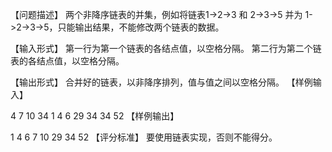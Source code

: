 【问题描述】
 两个非降序链表的并集，例如将链表1->2->3 和 2->3->5 并为 1->2->3->5，只能输出结果，不能修改两个链表的数据。

【输入形式】
 第一行为第一个链表的各结点值，以空格分隔。
 第二行为第二个链表的各结点值，以空格分隔。

【输出形式】
 合并好的链表，以非降序排列，值与值之间以空格分隔。
【样例输入】

4 7 10 34
1 4 6 29 34 34 52
【样例输出】

1 4 6 7 10 29 34 52
【评分标准】
 要使用链表实现，否则不能得分。

